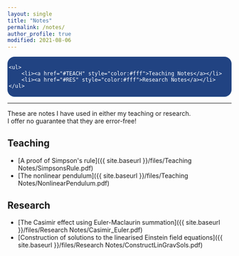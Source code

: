 ```yaml
---
layout: single
title: "Notes"
permalink: /notes/
author_profile: true
modified: 2021-08-06
---
```


<style>
.toc--style {
    margin: 0em 0em;
    padding: 0.2em;
    color: #fff;
    text-indent: initial;
    background-color: rgb(33,67,130);
    border-radius: 16px;
    box-shadow: 0 1px 1px rgba(59,156,186,0.25);
}

ol li {
  padding: 10px;
}
</style>

<div class="toc--style">

	<ul>
		<li><a href="#TEACH" style="color:#fff">Teaching Notes</a></li>
		<li><a href="#RES" style="color:#fff">Research Notes</a></li>
	</ul>
	
</div>	

---

These are notes I have used in either my teaching or research.  
I offer no guarantee that they are error-free!

## <a name="TEACH">Teaching</a>

* [A proof of Simpson's rule]({{ site.baseurl }}/files/Teaching Notes/SimpsonsRule.pdf)
* [The nonlinear pendulum]({{ site.baseurl }}/files/Teaching Notes/NonlinearPendulum.pdf)


## <a name="RES">Research</a>

* [The Casimir effect using Euler-Maclaurin summation]({{ site.baseurl }}/files/Research Notes/Casimir_Euler.pdf)
* [Construction of solutions to the linearised Einstein field equations]({{ site.baseurl }}/files/Research Notes/ConstructLinGravSols.pdf)
